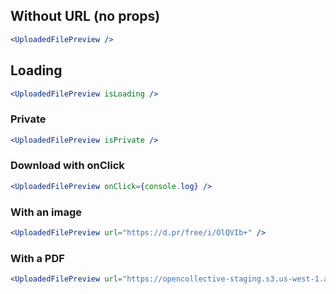 ## Without URL (no props)

```jsx
<UploadedFilePreview />
```

## Loading

```jsx
<UploadedFilePreview isLoading />
```

### Private

```jsx
<UploadedFilePreview isPrivate />
```

### Download with onClick

```jsx
<UploadedFilePreview onClick={console.log} />
```

### With an image

```jsx
<UploadedFilePreview url="https://d.pr/free/i/OlQVIb+" />
```

### With a PDF

```jsx
<UploadedFilePreview url="https://opencollective-staging.s3.us-west-1.amazonaws.com/0e9358e0-7b27-11ea-832e-9f31d72da78b.pdf" />
```
